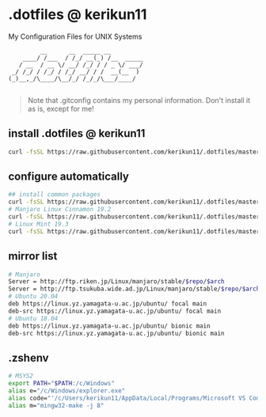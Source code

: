 # .dotfiles @ kerikun11

My Configuration Files for UNIX Systems

```
         __      __  _____ __         
    ____/ /___  / /_/ __(_) /__  _____
   / __  / __ \/ __/ /_/ / / _ \/ ___/
 _/ /_/ / /_/ / /_/ __/ / /  __(__  ) 
(_)__,_/\____/\__/_/ /_/_/\___/____/  
                                      
```

> Note that .gitconfig contains my personal information.
> Don't install it as is, except for me!

## install .dotfiles @ kerikun11

```sh
curl -fsSL https://raw.githubusercontent.com/kerikun11/.dotfiles/master/install.sh | bash
```

## configure automatically

```sh
## install common packages
curl -fsSL https://raw.githubusercontent.com/kerikun11/.dotfiles/master/tools/install_common.sh | sh
# Manjaro Linux Cinnamon 19.2
curl -fsSL https://raw.githubusercontent.com/kerikun11/.dotfiles/master/tools/manjaro_setup.sh | bash
# Linux Mint 19.3
curl -fsSL https://raw.githubusercontent.com/kerikun11/.dotfiles/master/tools/mint_setup.sh | sh
```

## mirror list

```sh
# Manjaro
Server = http://ftp.riken.jp/Linux/manjaro/stable/$repo/$arch
Server = http://ftp.tsukuba.wide.ad.jp/Linux/manjaro/stable/$repo/$arch
# Ubuntu 20.04
deb https://linux.yz.yamagata-u.ac.jp/ubuntu/ focal main
deb-src https://linux.yz.yamagata-u.ac.jp/ubuntu/ focal main
# Ubuntu 18.04
deb https://linux.yz.yamagata-u.ac.jp/ubuntu/ bionic main
deb-src https://linux.yz.yamagata-u.ac.jp/ubuntu/ bionic main
```

## .zshenv

```sh
# MSYS2
export PATH="$PATH:/c/Windows"
alias e="/c/Windows/explorer.exe"
alias code="'/c/Users/kerikun11/AppData/Local/Programs/Microsoft VS Code/Code.exe'"
alias m="mingw32-make -j 8"
```
